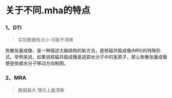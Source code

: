 # 关于不同.mha的特点

### 1、DTI
> 实际数据有点小 可能不清晰


弥散张量成像，是一种描述大脑结构的新方法，是核磁共振成像(MRI)的特殊形式。举例来说，如果说核磁共振成像是追踪水分子中的氢原子，那么弥散张量成像便是依据水分子移动方向制图。

### 2、MRA

> 数据最大 理论上最清晰